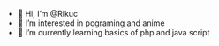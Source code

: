 - 👋 Hi, I’m @Rikuc
- 👀 I’m interested in pograming and anime
- 🌱 I’m currently learning basics of php and java script 


<!---
Rikucs/Rikucs is a ✨ special ✨ repository because its `README.md` (this file) appears on your GitHub profile.
You can click the Preview link to take a look at your changes.
--->
